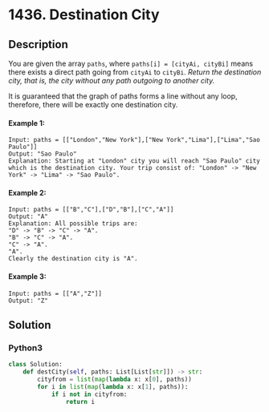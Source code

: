 # 1436. Destination City

## Description
You are given the array `paths`, where `paths[i] = [cityAi, cityBi]` means there exists a direct path going from `cityAi` to `cityBi`. *Return the destination city, that is, the city without any path outgoing to another city.*

It is guaranteed that the graph of paths forms a line without any loop, therefore, there will be exactly one destination city.

#### Example 1:
```
Input: paths = [["London","New York"],["New York","Lima"],["Lima","Sao Paulo"]]
Output: "Sao Paulo" 
Explanation: Starting at "London" city you will reach "Sao Paulo" city which is the destination city. Your trip consist of: "London" -> "New York" -> "Lima" -> "Sao Paulo".
```

#### Example 2:
```
Input: paths = [["B","C"],["D","B"],["C","A"]]
Output: "A"
Explanation: All possible trips are: 
"D" -> "B" -> "C" -> "A". 
"B" -> "C" -> "A". 
"C" -> "A". 
"A". 
Clearly the destination city is "A".
```

#### Example 3:
```
Input: paths = [["A","Z"]]
Output: "Z"
```


## Solution

### Python3
```python
class Solution:
    def destCity(self, paths: List[List[str]]) -> str:
        cityfrom = list(map(lambda x: x[0], paths))
        for i in list(map(lambda x: x[1], paths)):
            if i not in cityfrom:
                return i
```